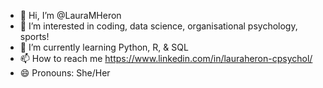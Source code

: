 - 👋 Hi, I’m @LauraMHeron
- 👀 I’m interested in coding, data science, organisational psychology, sports!
- 🌱 I’m currently learning Python, R, & SQL
- 📫 How to reach me https://www.linkedin.com/in/lauraheron-cpsychol/
- 😄 Pronouns: She/Her

<!---
LauraMHeron/LauraMHeron is a ✨ special ✨ repository because its `README.md` (this file) appears on your GitHub profile.
You can click the Preview link to take a look at your changes.
--->
